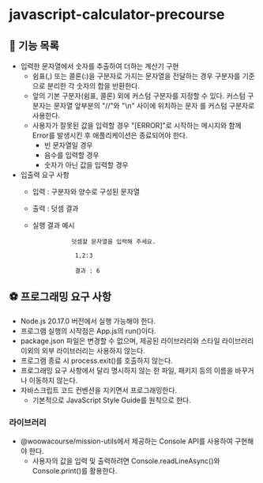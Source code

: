 # javascript-calculator-precourse

## 🥎 기능 목록
* 입력한 문자열에서 숫자를 추출하여 더하는 계산기 구현
    * 쉼표(,) 또는 콜론(:)을 구분자로 가지는 문자열을 전달하는 경우 구분자를 기준으로 분리한 각 숫자의 합을 반환한다.
    * 앞의 기본 구분자(쉼표, 콜론) 외에 커스텀 구분자를 지정할 수 있다. 커스텀 구분자는 문자열 앞부분의 "//"와 "\n" 사이에 위치하는 문자        를 커스텀 구분자로 사용한다.
    * 사용자가 잘못된 값을 입력할 경우 "[ERROR]"로 시작하는 메시지와 함께 Error를 발생시킨 후 애플리케이션은 종료되어야 한다.
         * 빈 문자열일 경우
         * 음수를 입력할 경우
         * 숫자가 아닌 값을 입력할 경우
* 입출력 요구 사항
    * 입력 : 구분자와 양수로 구성된 문자열
    * 출력 : 덧셈 결과
    * 실행 결과 예시

                     덧셈할 문자열을 입력해 주세요.
      
                      1,2:3
      
                      결과 : 6
      
## ⚽ 프로그래밍 요구 사항
* Node.js 20.17.0 버전에서 실행 가능해야 한다.
* 프로그램 실행의 시작점은 App.js의 run()이다.
* package.json 파일은 변경할 수 없으며, 제공된 라이브러리와 스타일 라이브러리 이외의 외부 라이브러리는 사용하지 않는다.
* 프로그램 종료 시 process.exit()를 호출하지 않는다.
* 프로그래밍 요구 사항에서 달리 명시하지 않는 한 파일, 패키지 등의 이름을 바꾸거나 이동하지 않는다.
* 자바스크립트 코드 컨벤션을 지키면서 프로그래밍한다.
   * 기본적으로 JavaScript Style Guide를 원칙으로 한다.

### 라이브러리
* @woowacourse/mission-utils에서 제공하는 Console API를 사용하여 구현해야 한다.
   * 사용자의 값을 입력 및 출력하려면 Console.readLineAsync()와 Console.print()를 활용한다.
